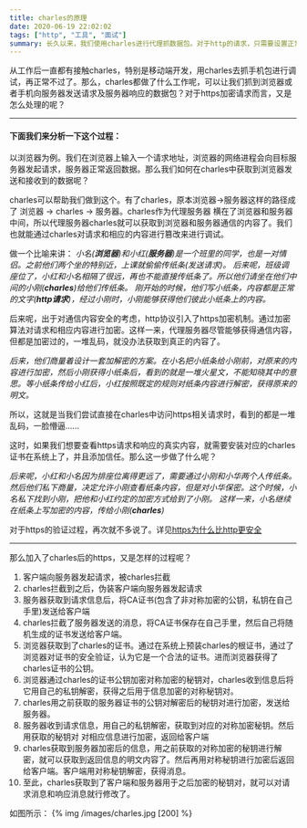 ```yaml
---
title: charles的原理
date: 2020-06-19 22:02:02
tags: ["http", "工具", "面试"]
summary: 长久以来，我们使用charles进行代理抓数据包。对于http的请求，只需要设置正常的代理端口信息就行，对于https加密请求而言，又是怎么处理的呢？
---
```


从工作后一直都有接触charles，特别是移动端开发，用charles去抓手机包进行调试，再正常不过了。那么，charles都做了什么工作呢，可以让我们抓到浏览器或者手机向服务器发送请求及服务器响应的数据包？对于https加密请求而言，又是怎么处理的呢？

--------

#### 下面我们来分析一下这个过程：

以浏览器为例。我们在浏览器上输入一个请求地址，浏览器的网络进程会向目标服务器发起请求，服务器正常返回数据。那么我们如何在charles中获取到浏览器发送和接收到的数据呢？



charles可以帮助我们做到这个。有了charles，原本浏览器->服务器这样的路径成了 浏览器 -> charles -> 服务器。charles作为代理服务器 横在了浏览器和服务器中间，所以代理服务器charles就可以获取到浏览器和服务器通信的内容了。我们也就能通过charles对请求和相应的内容进行篡改来进行调试。

做一个比喻来讲： 
<i>小名(**浏览器**)和小红(**服务器**)是一个班里的同学，也是一对情侣。之前他们两个坐的特别近，上课就偷偷传纸条(发送请求)。
后来呢，班级调座位了，小红和小名相隔了很远，再也不能直接传纸条了。所以他们请坐在他们中间的小刚(**charles**)给他们传纸条。
刚开始的时候，他们写小纸条，内容都是正常的文字(**http请求**)，经过小刚时，小刚能够获得他们彼此小纸条上的内容。 </i>

后来呢，出于对通信内容安全的考虑，http协议引入了https加密机制。通过加密算法对请求和相应内容进行加密。这样一来，代理服务器尽管能够获得通信内容，但都是加密过的，一堆乱码，就没办法获取到真正的内容了。

<i>后来，他们商量着设计一套加解密的方案。在小名把小纸条给小刚前，对原来的内容进行加密，然后小刚获得小纸条后，看到的就是一堆火星文，不能知晓其中的意思。等小纸条传给小红后，小红按照既定的规则对纸条内容进行解密，获得原来的明文。</i>

所以，这就是当我们尝试直接在charles中访问https相关请求时，看到的都是一堆乱码，一脸懵逼......

这时，如果我们想要查看https请求和响应的真实内容，就需要安装对应的charles证书在系统上了，并且添加信任。那么这一步做了什么呢？

<i>后来呢，小红和小名因为排座位离得更远了，需要通过小刚和小华两个人传纸条。然后他们私下商量，决定允许小刚查看纸条内容，但是对小华保密。这个时候，小名私下找到小刚，把他和小红约定的加密方式给到了小刚。
这样一来，小名继续在纸条上写加密的内容，传给小刚(**charles**)</i>

对于https的验证过程，再次就不多说了。详见[https为什么比http更安全]([https://maxy612.cn/2020/05/25/https%E4%B8%BA%E4%BB%80%E4%B9%88%E6%AF%94http%E6%9B%B4%E5%AE%89%E5%85%A8/](https://maxy612.cn/2020/05/25/https为什么比http更安全/))

***

那么加入了charles后的https，又是怎样的过程呢？

1. 客户端向服务器发起请求，被charles拦截
2. charles拦截到之后，伪装客户端向服务器发起请求
3. 服务器获取到请求信息后，将CA证书(包含了非对称加密的公钥，私钥在自己手里)发送给客户端
4. charles拦截了服务器发送的消息，将CA证书保存在自己手里，然后自己将随机生成的证书发送给客户端。
5. 浏览器获取到了charles的证书。通过在系统上预装charles的根证书，通过了浏览器对证书的安全验证，认为它是一个合法的证书。进而浏览器获得了charles证书的公钥。
6. 浏览器通过charles的证书公钥加密对称加密的秘钥对，charles收到信息后将它用自己的私钥解密，获得之后用于信息加密的对称秘钥对。
7. charles用之前获取的服务器证书的公钥对解密后的秘钥对进行加密，发送给服务器。
8. 服务器收到请求信息，用自己的私钥解密，获取到对应的对称加密秘钥。然后用获取的秘钥对 对相应信息进行加密，返回给客户端
9. charles获取到服务器加密后的信息，用之前获取的对称加密的秘钥进行解密，就可以获取到返回信息的明文内容了。然后再用对称秘钥进行加密后返回给客户端。客户端用对称秘钥解密，获得消息。
10. 至此，charles获取到了客户端和服务器用于之后加密的秘钥对，就可以对请求消息和响应消息就行修改了。

如图所示：
{% img /images/charles.jpg [200] %}
